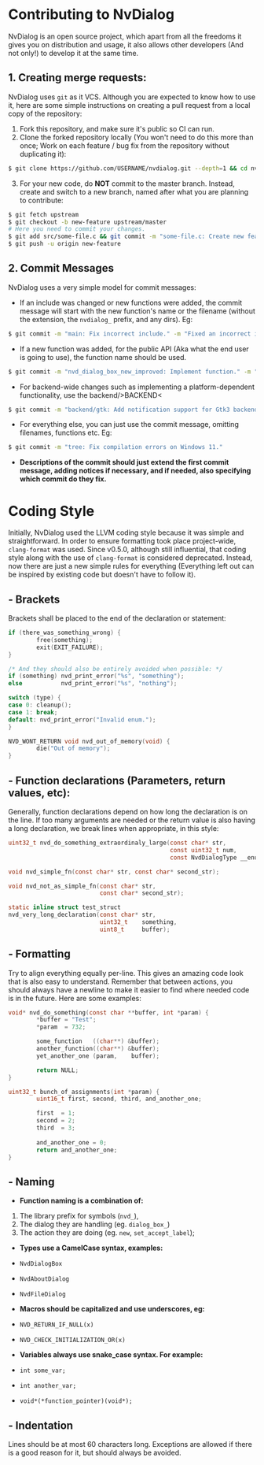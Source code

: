 # Contributing to NvDialog
NvDialog is an open source project, which apart from all the freedoms it gives you on distribution and usage, it also allows other developers (And not only!) to develop it at the same time.

## 1. Creating merge requests:
NvDialog uses `git` as it VCS. Although you are expected to know how to use it, here are some simple instructions on creating a pull request from a local copy of the repository:
1. Fork this repository, and make sure it's public so CI can run.
2. Clone the forked repository locally (You won't need to do this more than once; Work on each feature / bug fix from the repository without duplicating it):
```sh
$ git clone https://github.com/USERNAME/nvdialog.git --depth=1 && cd nvdialog/
```
3. For your new code, do **NOT** commit to the master branch. Instead, create and switch to a new branch, named after what you are planning to contribute:
```sh
$ git fetch upstream
$ git checkout -b new-feature upstream/master
# Here you need to commit your changes.
$ git add src/some-file.c && git commit -m "some-file.c: Create new feature."
$ git push -u origin new-feature
```
## 2. Commit Messages
NvDialog uses a very simple model for commit messages:
- If an include was changed or new functions were added, the commit message will start with the new function's name or the filename (without the extension, the `nvdialog_` prefix, and any dirs). Eg:
```sh
$ git commit -m "main: Fix incorrect include." -m "Fixed an incorrect include within the file causing a compile error due to recent changes."
```
- If a new function was added, for the public API (Aka what the end user is going to use), the function name should be used.
```sh
$ git commit -m "nvd_dialog_box_new_improved: Implement function." -m "Implemented new function."
```
- For backend-wide changes such as implementing a platform-dependent functionality, use the backend/&gt;BACKEND&lt;
```sh
$ git commit -m "backend/gtk: Add notification support for Gtk3 backend."
```
- For everything else, you can just use the commit message, omitting filenames, functions etc. Eg:
```sh
$ git commit -m "tree: Fix compilation errors on Windows 11."
```
- **Descriptions of the commit should just extend the first commit message, adding notices if necessary, and if needed, also specifying which commit do they fix.**

# Coding Style
Initially, NvDialog used the LLVM coding style because it was simple and straightforward. In order to ensure formatting took place project-wide, `clang-format` was used. Since v0.5.0, although still influential, that coding style along with the use of `clang-format` is considered deprecated. Instead,
now there are just a new simple rules for everything (Everything left out can be inspired by existing code but doesn't have to follow it).
## - **Brackets**
Brackets shall be placed to the end of the declaration or statement:
```c
if (there_was_something_wrong) {
        free(something);
        exit(EXIT_FAILURE);
}

/* And they should also be entirely avoided when possible: */
if (something) nvd_print_error("%s", "something");
else           nvd_print_error("%s", "nothing");

switch (type) {
case 0: cleanup();
case 1: break;
default: nvd_print_error("Invalid enum.");
}

NVD_WONT_RETURN void nvd_out_of_memory(void) {
        die("Out of memory");
}
```

## - **Function declarations (Parameters, return values, etc):**
Generally, function declarations depend on how long the declaration is on the line.
If too many arguments are needed or the return value is also having a long declaration,
we break lines when appropriate, in this style:
```c
uint32_t nvd_do_something_extraordinaly_large(const char* str,
                                              const uint32_t num,
                                              const NvdDialogType __enum);

void nvd_simple_fn(const char* str, const char* second_str);

void nvd_not_as_simple_fn(const char* str,
                          const char* second_str);

static inline struct test_struct
nvd_very_long_declaration(const char* str,
                          uint32_t    something,
                          uint8_t     buffer);
```
## - **Formatting**

Try to align everything equally per-line. This gives an amazing code look that is also easy to understand. Remember that between actions, you should always have a newline to make it easier to find where needed code is in the future. Here are some examples:
```c
void* nvd_do_something(const char **buffer, int *param) {
        *buffer = "Test";
        *param  = 732;

        some_function   ((char**) &buffer);
        another_function((char**) &buffer);
        yet_another_one (param,    buffer);

        return NULL;
}

uint32_t bunch_of_assignments(int *param) {
        uint16_t first, second, third, and_another_one;

        first  = 1;
        second = 2;
        third  = 3;
        
        and_another_one = 0;
        return and_another_one;
}
```
## - **Naming**
- **Function naming is a combination of:**
1. The library prefix for symbols (`nvd_`),
2. The dialog they are handling   (eg. `dialog_box_`)
3. The action they are doing      (eg. `new`, `set_accept_label`);

- **Types use a CamelCase syntax, examples:**
- `NvdDialogBox`
- `NvdAboutDialog`
- `NvdFileDialog`

- **Macros should be capitalized and use underscores, eg:**
- `NVD_RETURN_IF_NULL(x)`
- `NVD_CHECK_INITIALIZATION_OR(x)`

- **Variables always use snake_case syntax. For example:**
- `int some_var;`
- `int another_var;`
- `void*(*function_pointer)(void*);`

## - **Indentation**
Lines should be at most 60 characters long. Exceptions are allowed if there is a good reason for it, but should always be avoided.